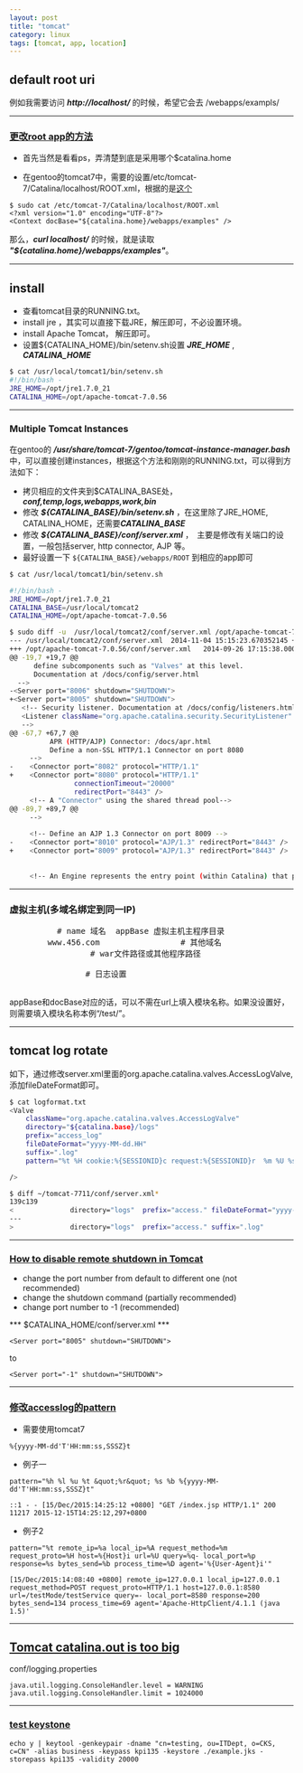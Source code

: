 ```yaml
---
layout: post
title: "tomcat"
category: linux
tags: [tomcat, app, location]
---
```


## default root uri

例如我需要访问 ***http://localhost/*** 的时候，希望它会去 /webapps/exampls/

*****

### [更改root app的方法](http://stackoverflow.com/questions/715506/tomcat-6-how-to-change-the-root-application)

* 首先当然是看看ps，弄清楚到底是采用哪个$catalina.home

* 在gentoo的tomcat7中，需要的设置/etc/tomcat-7/Catalina/localhost/ROOT.xml，根据的是[这个](http://tomcat.apache.org/tomcat-7.0-doc/config/context.html#Defining_a_context)

```
$ sudo cat /etc/tomcat-7/Catalina/localhost/ROOT.xml
<?xml version="1.0" encoding="UTF-8"?>
<Context docBase="${catalina.home}/webapps/examples" />
```

那么，***curl localhost/*** 的时候，就是读取 ***"${catalina.home}/webapps/examples"***。

*****

## install

* 查看tomcat目录的RUNNING.txt。
* install jre ，其实可以直接下载JRE，解压即可，不必设置环境。
* install Apache Tomcat， 解压即可。
* 设置${CATALINA_HOME}/bin/setenv.sh设置 ***JRE_HOME*** , ***CATALINA_HOME***

```bash
$ cat /usr/local/tomcat1/bin/setenv.sh 
#!/bin/bash - 
JRE_HOME=/opt/jre1.7.0_21
CATALINA_HOME=/opt/apache-tomcat-7.0.56
```

*****

### Multiple Tomcat Instances

在gentoo的 ***/usr/share/tomcat-7/gentoo/tomcat-instance-manager.bash*** 中，可以直接创建instances，根据这个方法和刚刚的RUNNING.txt，可以得到方法如下：

* 拷贝相应的文件夹到$CATALINA_BASE处， ***conf,temp,logs,webapps,work,bin***
* 修改 ***${CATALINA_BASE}/bin/setenv.sh*** ，在这里除了JRE_HOME, CATALINA_HOME，还需要***CATALINA_BASE***
* 修改 ***${CATALINA_BASE}/conf/server.xml*** ，　主要是修改有关端口的设置，一般包括server, http connector, AJP 等。
* 最好设置一下 `${CATALINA_BASE}/webapps/ROOT` 到相应的app即可

```bash
$ cat /usr/local/tomcat1/bin/setenv.sh 

#!/bin/bash - 
JRE_HOME=/opt/jre1.7.0_21
CATALINA_BASE=/usr/local/tomcat2
CATALINA_HOME=/opt/apache-tomcat-7.0.56
```

```bash
$ sudo diff -u  /usr/local/tomcat2/conf/server.xml /opt/apache-tomcat-7.0.56/conf/server.xml 
--- /usr/local/tomcat2/conf/server.xml  2014-11-04 15:15:23.670352145 +0800
+++ /opt/apache-tomcat-7.0.56/conf/server.xml   2014-09-26 17:15:38.000000000 +0800
@@ -19,7 +19,7 @@
      define subcomponents such as "Valves" at this level.
      Documentation at /docs/config/server.html
  -->
-<Server port="8006" shutdown="SHUTDOWN">
+<Server port="8005" shutdown="SHUTDOWN">
   <!-- Security listener. Documentation at /docs/config/listeners.html
   <Listener className="org.apache.catalina.security.SecurityListener" />
   -->
@@ -67,7 +67,7 @@
          APR (HTTP/AJP) Connector: /docs/apr.html
          Define a non-SSL HTTP/1.1 Connector on port 8080
     -->
-    <Connector port="8082" protocol="HTTP/1.1"
+    <Connector port="8080" protocol="HTTP/1.1"
                connectionTimeout="20000"
                redirectPort="8443" />
     <!-- A "Connector" using the shared thread pool-->
@@ -89,7 +89,7 @@
     -->
 
     <!-- Define an AJP 1.3 Connector on port 8009 -->
-    <Connector port="8010" protocol="AJP/1.3" redirectPort="8443" />
+    <Connector port="8009" protocol="AJP/1.3" redirectPort="8443" />
 
 
     <!-- An Engine represents the entry point (within Catalina) that processesRE_HOME=/opt/jre1.7.0_21
```

*****

### 虚拟主机(多域名绑定到同一IP)

<pre lang="bash">
    <Host name="www.123.com"  appBase="webapps/test" 
         unpackWARs="true" autoDeploy="true">      # name 域名  appBase 虚拟主机主程序目录  
        <Alias>www.456.com</Alias>                 # 其他域名
        <Context path ="" docBase ="/opt/tomcat/webapps/test.war" debug ="0" reloadbale ="true" >         # war文件路径或其他程序路径
                </Context>
        <Valve className="org.apache.catalina.valves.AccessLogValve" directory="logs"
            prefix="localhost_access_log." suffix=".txt"
            pattern="%h %l %u %t &quot;%r&quot; %s %b" />        # 日志设置
    </Host>
</pre>

appBase和docBase对应的话，可以不需在url上填入模块名称。如果没设置好，则需要填入模块名称本例“/test/”。

*****

## tomcat log rotate

如下，通过修改server.xml里面的org.apache.catalina.valves.AccessLogValve, 添加fileDateFormat即可。

```bash
$ cat logformat.txt
<Valve
    className="org.apache.catalina.valves.AccessLogValve"
    directory="${catalina.base}/logs"
    prefix="access_log"
    fileDateFormat="yyyy-MM-dd.HH"
    suffix=".log"
    pattern="%t %H cookie:%{SESSIONID}c request:%{SESSIONID}r  %m %U %s %q %r"

/>

$ diff ~/tomcat-7711/conf/server.xml*
139c139
<              directory="logs"  prefix="access." fileDateFormat="yyyy-MM-dd.HH" suffix=".log"
---
>              directory="logs"  prefix="access." suffix=".log"
```


*****

### [How to disable remote shutdown in Tomcat](http://thinkmiddleware.blogspot.hk/2014/02/how-to-disable-remote-shutdown-in.html)

* change the port number from default to different one (not recommended)
* change the shutdown command (partially recommended)
* change port number to -1 (recommended)

*** $CATALINA_HOME/conf/server.xml ***

```
<Server port="8005" shutdown="SHUTDOWN">
```

to

```
<Server port="-1" shutdown="SHUTDOWN">
```

*****

### [修改accesslog的pattern](http://comments.gmane.org/gmane.comp.jakarta.tomcat.user/223682)

* 需要使用tomcat7

```
%{yyyy-MM-dd'T'HH:mm:ss,SSSZ}t
```

* 例子一

```
pattern="%h %l %u %t &quot;%r&quot; %s %b %{yyyy-MM-dd'T'HH:mm:ss,SSSZ}t"
```

```
::1 - - [15/Dec/2015:14:25:12 +0800] "GET /index.jsp HTTP/1.1" 200 11217 2015-12-15T14:25:12,297+0800
```

* 例子2

```
pattern="%t remote_ip=%a local_ip=%A request_method=%m request_proto=%H host=%{Host}i url=%U query=%q- local_port=%p response=%s bytes_send=%b process_time=%D agent='%{User-Agent}i'"
```

```
[15/Dec/2015:14:08:40 +0800] remote_ip=127.0.0.1 local_ip=127.0.0.1 request_method=POST request_proto=HTTP/1.1 host=127.0.0.1:8580 url=/testMode/testService query=- local_port=8580 response=200 bytes_send=134 process_time=69 agent='Apache-HttpClient/4.1.1 (java 1.5)'
```

---

## [Tomcat catalina.out is too big](https://stackoverflow.com/questions/46445058/tomcat-catalina-out-is-40gb)

conf/logging.properties

```
java.util.logging.ConsoleHandler.level = WARNING
java.util.logging.ConsoleHandler.limit = 1024000
```

---

### [test keystone](https://stackoverflow.com/questions/3997748/how-can-i-create-a-keystore)

```
echo y | keytool -genkeypair -dname "cn=testing, ou=ITDept, o=CKS, c=CN" -alias business -keypass kpi135 -keystore ./example.jks -storepass kpi135 -validity 20000
```
